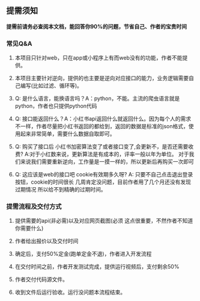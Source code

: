 ## 提需须知

**提需前请务必查阅本文档，能回答你90%的问题，节省自己、作者的宝贵时间**

### 常见Q&A

1. 本项目只针对web，只在app或小程序上有而web没有的功能，作者不能提供。
  
2. 本项目主要针对逆向，提供的也主要是逆向对应接口的能力，业务逻辑需要自己编写(比如过滤、循环等)。
  
3. Q: 是什么语言，能换语言吗？A：python，不能。主流的爬虫语言就是python，作者也只提供python代码
  
4. Q: 接口能返回什么？A：小红书api返回什么就返回什么。因为每个人的需求不一样，作者尽量把小红书返回的都给到，返回的数据是标准的json格式，使用起来非常简单，需要什么数据自取即可。
  
5. Q: 购买了接口后 小红书加密算法变了或者接口变了,会更新不，是否还需要收费? A:对于小红数来说，更新算法是有成本的，评率一般以年为单位。 对于我们来说我们需要重新逆向，工作量是一摸一样的，所以更新后再购买一次即可 

6. Q: 这应该是web的接口吧 cookie有效期多久呀? A: 只要不自己点击退出登录按钮，cookie的时间很长 几周肯定没问题，目前作者用了几个月还没有发现过期情况 所以给不到精确的过期时间。
### 提需流程及交付方式

1. 提供需要的api(非必需)以及对应网页截图(必须 这点很重要，不然作者不知道你需要什么)
  
2. 作者给出报价以及交付时间
  
3. 确定后，支付50%定金(跑单定金不退)，作者进入开发流程
  
4. 在交付时间之前，作者开发测试完成，提供运行视频后，支付剩余50%
  
5. 作者交付代码源文件。
  
6. 收到文件后运行验收。运行没问题本流程结束。